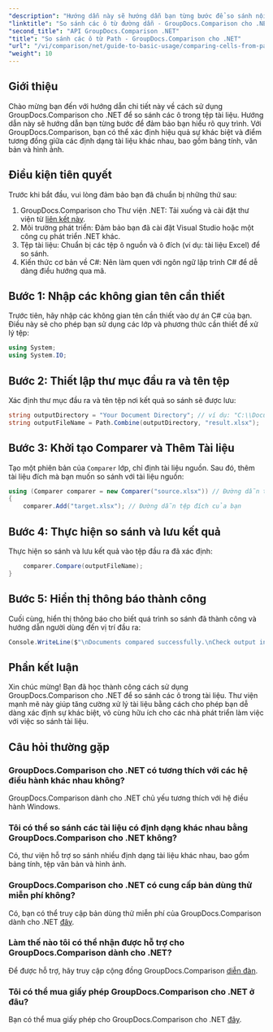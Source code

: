 ```yaml
---
"description": "Hướng dẫn này sẽ hướng dẫn bạn từng bước để so sánh nội dung ô Excel, cho phép các nhà phát triển xác định hiệu quả sự khác biệt và điểm tương đồng giữa các tài liệu."
"linktitle": "So sánh các ô từ đường dẫn - GroupDocs.Comparison cho .NET"
"second_title": "API GroupDocs.Comparison .NET"
"title": "So sánh các ô từ Path - GroupDocs.Comparison cho .NET"
"url": "/vi/comparison/net/guide-to-basic-usage/comparing-cells-from-path/"
"weight": 10
---
```


## Giới thiệu

Chào mừng bạn đến với hướng dẫn chi tiết này về cách sử dụng GroupDocs.Comparison cho .NET để so sánh các ô trong tệp tài liệu. Hướng dẫn này sẽ hướng dẫn bạn từng bước để đảm bảo bạn hiểu rõ quy trình. Với GroupDocs.Comparison, bạn có thể xác định hiệu quả sự khác biệt và điểm tương đồng giữa các định dạng tài liệu khác nhau, bao gồm bảng tính, văn bản và hình ảnh.

## Điều kiện tiên quyết

Trước khi bắt đầu, vui lòng đảm bảo bạn đã chuẩn bị những thứ sau:

1. GroupDocs.Comparison cho Thư viện .NET: Tải xuống và cài đặt thư viện từ [liên kết này](https://releases.groupdocs.com/comparison/net/).
2. Môi trường phát triển: Đảm bảo bạn đã cài đặt Visual Studio hoặc một công cụ phát triển .NET khác.
3. Tệp tài liệu: Chuẩn bị các tệp ô nguồn và ô đích (ví dụ: tài liệu Excel) để so sánh.
4. Kiến thức cơ bản về C#: Nên làm quen với ngôn ngữ lập trình C# để dễ dàng điều hướng qua mã.

## Bước 1: Nhập các không gian tên cần thiết

Trước tiên, hãy nhập các không gian tên cần thiết vào dự án C# của bạn. Điều này sẽ cho phép bạn sử dụng các lớp và phương thức cần thiết để xử lý tệp:

```csharp
using System;
using System.IO;
```

## Bước 2: Thiết lập thư mục đầu ra và tên tệp

Xác định thư mục đầu ra và tên tệp nơi kết quả so sánh sẽ được lưu:

```csharp
string outputDirectory = "Your Document Directory"; // ví dụ: "C:\\Documents"
string outputFileName = Path.Combine(outputDirectory, "result.xlsx");
```

## Bước 3: Khởi tạo Comparer và Thêm Tài liệu

Tạo một phiên bản của `Comparer` lớp, chỉ định tài liệu nguồn. Sau đó, thêm tài liệu đích mà bạn muốn so sánh với tài liệu nguồn:

```csharp
using (Comparer comparer = new Comparer("source.xlsx")) // Đường dẫn tệp nguồn của bạn
{
    comparer.Add("target.xlsx"); // Đường dẫn tệp đích của bạn
```

## Bước 4: Thực hiện so sánh và lưu kết quả

Thực hiện so sánh và lưu kết quả vào tệp đầu ra đã xác định:

```csharp
    comparer.Compare(outputFileName);
}
```

## Bước 5: Hiển thị thông báo thành công

Cuối cùng, hiển thị thông báo cho biết quá trình so sánh đã thành công và hướng dẫn người dùng đến vị trí đầu ra:

```csharp
Console.WriteLine($"\nDocuments compared successfully.\nCheck output in {outputDirectory}.");
```

## Phần kết luận

Xin chúc mừng! Bạn đã học thành công cách sử dụng GroupDocs.Comparison cho .NET để so sánh các ô trong tài liệu. Thư viện mạnh mẽ này giúp tăng cường xử lý tài liệu bằng cách cho phép bạn dễ dàng xác định sự khác biệt, vô cùng hữu ích cho các nhà phát triển làm việc với việc so sánh tài liệu.

## Câu hỏi thường gặp

### GroupDocs.Comparison cho .NET có tương thích với các hệ điều hành khác nhau không?

GroupDocs.Comparison dành cho .NET chủ yếu tương thích với hệ điều hành Windows.

### Tôi có thể so sánh các tài liệu có định dạng khác nhau bằng GroupDocs.Comparison cho .NET không?

Có, thư viện hỗ trợ so sánh nhiều định dạng tài liệu khác nhau, bao gồm bảng tính, tệp văn bản và hình ảnh.

### GroupDocs.Comparison cho .NET có cung cấp bản dùng thử miễn phí không?

Có, bạn có thể truy cập bản dùng thử miễn phí của GroupDocs.Comparison dành cho .NET [đây](https://releases.groupdocs.com/).

### Làm thế nào tôi có thể nhận được hỗ trợ cho GroupDocs.Comparison dành cho .NET?

Để được hỗ trợ, hãy truy cập cộng đồng GroupDocs.Comparison [diễn đàn](https://forum.groupdocs.com/c/comparison/12).

### Tôi có thể mua giấy phép GroupDocs.Comparison cho .NET ở đâu?

Bạn có thể mua giấy phép cho GroupDocs.Comparison cho .NET [đây](https://purchase.groupdocs.com/buy).